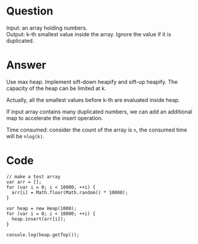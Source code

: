 # Question

Input: an array holding numbers.  
Output: k-th smallest value inside the array. Ignore the value if it is duplicated.

# Answer

Use max heap. Implement sift-down heapify and sift-up heapify. The capacity of the heap can be limited at k.

Actually, all the smallest values before k-th are evaluated inside heap.

If input array contains many duplicated numbers, we can add an additional map to accelerate the insert operation.

Time consumed: consider the count of the array is `n`, the consumed time will be `nlog(k)`.

# Code

    // make a test array
    var arr = [];
    for (var i = 0; i < 10000; ++i) {
      arr[i] = Math.floor(Math.random() * 10000);
    }

    var heap = new Heap(1000);
    for (var i = 0; i < 10000; ++i) {
      heap.insert(arr[i]);
    }

    console.log(heap.getTop());